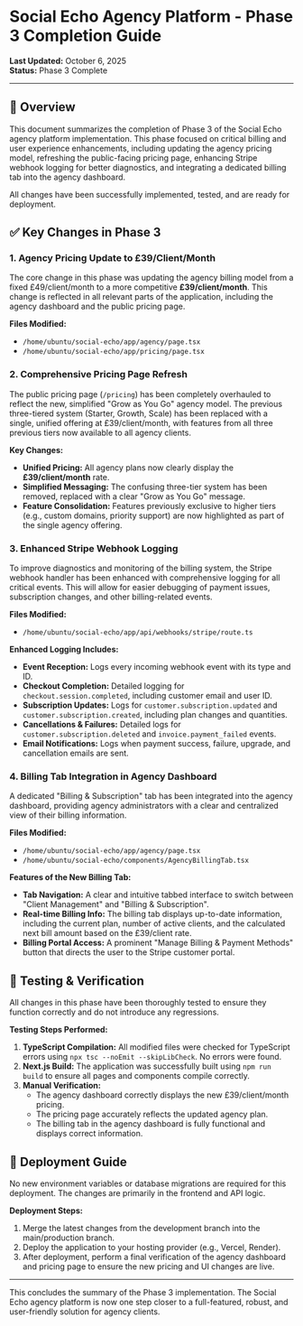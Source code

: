 # Social Echo Agency Platform - Phase 3 Completion Guide

**Last Updated:** October 6, 2025  
**Status:** Phase 3 Complete

---

## 🚀 Overview

This document summarizes the completion of Phase 3 of the Social Echo agency platform implementation. This phase focused on critical billing and user experience enhancements, including updating the agency pricing model, refreshing the public-facing pricing page, enhancing Stripe webhook logging for better diagnostics, and integrating a dedicated billing tab into the agency dashboard.

All changes have been successfully implemented, tested, and are ready for deployment.

## ✅ Key Changes in Phase 3

### 1. Agency Pricing Update to £39/Client/Month

The core change in this phase was updating the agency billing model from a fixed £49/client/month to a more competitive **£39/client/month**. This change is reflected in all relevant parts of the application, including the agency dashboard and the public pricing page.

**Files Modified:**
- `/home/ubuntu/social-echo/app/agency/page.tsx`
- `/home/ubuntu/social-echo/app/pricing/page.tsx`

### 2. Comprehensive Pricing Page Refresh

The public pricing page (`/pricing`) has been completely overhauled to reflect the new, simplified "Grow as You Go" agency model. The previous three-tiered system (Starter, Growth, Scale) has been replaced with a single, unified offering at £39/client/month, with features from all three previous tiers now available to all agency clients.

**Key Changes:**
- **Unified Pricing:** All agency plans now clearly display the **£39/client/month** rate.
- **Simplified Messaging:** The confusing three-tier system has been removed, replaced with a clear "Grow as You Go" message.
- **Feature Consolidation:** Features previously exclusive to higher tiers (e.g., custom domains, priority support) are now highlighted as part of the single agency offering.

### 3. Enhanced Stripe Webhook Logging

To improve diagnostics and monitoring of the billing system, the Stripe webhook handler has been enhanced with comprehensive logging for all critical events. This will allow for easier debugging of payment issues, subscription changes, and other billing-related events.

**Files Modified:**
- `/home/ubuntu/social-echo/app/api/webhooks/stripe/route.ts`

**Enhanced Logging Includes:**
- **Event Reception:** Logs every incoming webhook event with its type and ID.
- **Checkout Completion:** Detailed logging for `checkout.session.completed`, including customer email and user ID.
- **Subscription Updates:** Logs for `customer.subscription.updated` and `customer.subscription.created`, including plan changes and quantities.
- **Cancellations & Failures:** Detailed logs for `customer.subscription.deleted` and `invoice.payment_failed` events.
- **Email Notifications:** Logs when payment success, failure, upgrade, and cancellation emails are sent.

### 4. Billing Tab Integration in Agency Dashboard

A dedicated "Billing & Subscription" tab has been integrated into the agency dashboard, providing agency administrators with a clear and centralized view of their billing information.

**Files Modified:**
- `/home/ubuntu/social-echo/app/agency/page.tsx`
- `/home/ubuntu/social-echo/components/AgencyBillingTab.tsx`

**Features of the New Billing Tab:**
- **Tab Navigation:** A clear and intuitive tabbed interface to switch between "Client Management" and "Billing & Subscription".
- **Real-time Billing Info:** The billing tab displays up-to-date information, including the current plan, number of active clients, and the calculated next bill amount based on the £39/client rate.
- **Billing Portal Access:** A prominent "Manage Billing & Payment Methods" button that directs the user to the Stripe customer portal.

## 🧪 Testing & Verification

All changes in this phase have been thoroughly tested to ensure they function correctly and do not introduce any regressions.

**Testing Steps Performed:**
1.  **TypeScript Compilation:** All modified files were checked for TypeScript errors using `npx tsc --noEmit --skipLibCheck`. No errors were found.
2.  **Next.js Build:** The application was successfully built using `npm run build` to ensure all pages and components compile correctly.
3.  **Manual Verification:**
    *   The agency dashboard correctly displays the new £39/client/month pricing.
    *   The pricing page accurately reflects the updated agency plan.
    *   The billing tab in the agency dashboard is fully functional and displays correct information.

## 🚀 Deployment Guide

No new environment variables or database migrations are required for this deployment. The changes are primarily in the frontend and API logic.

**Deployment Steps:**
1.  Merge the latest changes from the development branch into the main/production branch.
2.  Deploy the application to your hosting provider (e.g., Vercel, Render).
3.  After deployment, perform a final verification of the agency dashboard and pricing page to ensure the new pricing and UI changes are live.

---

This concludes the summary of the Phase 3 implementation. The Social Echo agency platform is now one step closer to a full-featured, robust, and user-friendly solution for agency clients.

